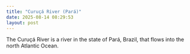 ```yaml
---
title: "Curuçá River (Pará)"
date: 2025-08-14 08:29:53 
layout: post
---
```


The Curuçá River is a river in the state of Pará, Brazil, that flows into the north Atlantic Ocean.